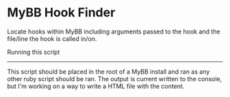 MyBB Hook Finder
===================

Locate hooks within MyBB including arguments passed to the hook and the file/line the hook is called in/on.

Running this script
____________________

This script should be placed in the root of a MyBB install and ran as any other ruby script should be ran. The output is current written to the console, but I'm working on a way to write a HTML file with the content.
